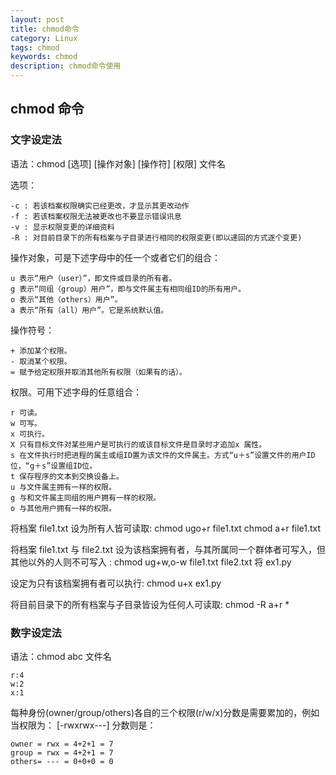 ```yaml
---
layout: post
title: chmod命令
category: Linux
tags: chmod
keywords: chmod
description: chmod命令使用
---
```

## chmod 命令

### 文字设定法

语法：chmod [选项] [操作对象] [操作符] [权限] 文件名

选项：

```
-c : 若该档案权限确实已经更改，才显示其更改动作
-f : 若该档案权限无法被更改也不要显示错误讯息
-v : 显示权限变更的详细资料
-R : 对目前目录下的所有档案与子目录进行相同的权限变更(即以递回的方式逐个变更)
```

操作对象，可是下述字母中的任一个或者它们的组合：

```
u 表示“用户（user）”，即文件或目录的所有者。
g 表示“同组（group）用户”，即与文件属主有相同组ID的所有用户。
o 表示“其他（others）用户”。
a 表示“所有（all）用户”。它是系统默认值。
```

操作符号：

```
+ 添加某个权限。
- 取消某个权限。
= 赋予给定权限并取消其他所有权限（如果有的话）。
```

权限。可用下述字母的任意组合：

```
r 可读。
w 可写。
x 可执行。
X 只有目标文件对某些用户是可执行的或该目标文件是目录时才追加x 属性。
s 在文件执行时把进程的属主或组ID置为该文件的文件属主。方式“u＋s”设置文件的用户ID位，“g＋s”设置组ID位。
t 保存程序的文本到交换设备上。
u 与文件属主拥有一样的权限。
g 与和文件属主同组的用户拥有一样的权限。
o 与其他用户拥有一样的权限。
```

将档案 file1.txt 设为所有人皆可读取: chmod ugo+r file1.txt chmod a+r file1.txt 

将档案 file1.txt 与 file2.txt 设为该档案拥有者，与其所属同一个群体者可写入，但其他以外的人则不可写入 : chmod ug+w,o-w file1.txt file2.txt 将 ex1.py 

设定为只有该档案拥有者可以执行: chmod u+x ex1.py 

将目前目录下的所有档案与子目录皆设为任何人可读取: chmod -R a+r *

### 数字设定法

语法：chmod abc 文件名

```
r:4
w:2
x:1
```

每种身份(owner/group/others)各自的三个权限(r/w/x)分数是需要累加的，例如当权限为： [-rwxrwx---] 分数则是：

```
owner = rwx = 4+2+1 = 7
group = rwx = 4+2+1 = 7
others= --- = 0+0+0 = 0
```
